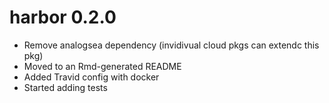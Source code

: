 # harbor 0.2.0

* Remove analogsea dependency (invidivual cloud pkgs can extendc this pkg)
* Moved to an Rmd-generated README
* Added Travid config with docker
* Started adding tests



